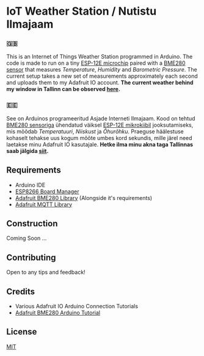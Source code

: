 # IoT Weather Station / Nutistu Ilmajaam

### 🇬🇧
This is an Internet of Things Weather Station programmed in Arduino. The code is made to run on a tiny [ESP-12E microchip](https://en.wikipedia.org/wiki/ESP8266) paired with a [BME280 sensor](https://www.bosch-sensortec.com/bst/products/all_products/bme280) that measures *Temperature*, *Humidity* and *Barometric Pressure*. The current setup takes a new set of measurements approximately each second and uploads them to my Adafruit IO account. **The current weather behind my window in Tallinn can be observed [here](https://io.adafruit.com/paulpall/dashboards/ilmateade-koduouel).**

### 🇪🇪
See on Arduinos programeeritud Asjade Interneti Ilmajaam. Kood on tehtud [BME280 sensoriga](https://www.bosch-sensortec.com/bst/products/all_products/bme280) ühendatud väiksel [ESP-12E mikrokiibil](https://et.wikipedia.org/wiki/ESP8266) jooksutamiseks, mis mõõdab *Temperatuuri*, *Niiskust* ja *Õhurõhku*. Praeguse häälestuse kohaselt tehakse uus kogum mõõte umbes kord sekundis, mille järel need laetakse minu Adafruit IO kasutajale. **Hetke ilma minu akna taga Tallinnas saab jälgida [siit](https://io.adafruit.com/paulpall/dashboards/ilmateade-koduouel).**

## Requirements

- Arduino IDE
- [ESP8266 Board Manager](https://randomnerdtutorials.com/how-to-install-esp8266-board-arduino-ide/)
- [Adafruit BME280 Library](https://github.com/adafruit/Adafruit_BME280_Library) (Alongside it's requirements)
- [Adafruit MQTT Library](https://github.com/adafruit/Adafruit_MQTT_Library)

## Construction

Coming Soon ...

## Contributing
Open to any tips and feedback!

## Credits
- Various Adafruit IO Arduino Connection Tutorials
- [Adafruit BME280 Arduino Tutorial](https://learn.adafruit.com/adafruit-bme280-humidity-barometric-pressure-temperature-sensor-breakout/arduino-test)

## License
[MIT](https://choosealicense.com/licenses/mit/)
